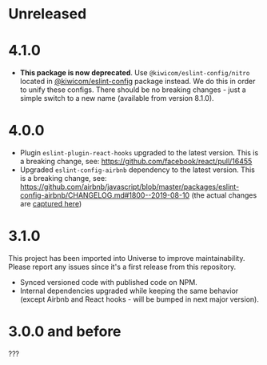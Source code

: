 # Unreleased

# 4.1.0

- **This package is now deprecated**. Use `@kiwicom/eslint-config/nitro` located in [@kiwicom/eslint-config](https://www.npmjs.com/package/@kiwicom/eslint-config) package instead. We do this in order to unify these configs. There should be no breaking changes - just a simple switch to a new name (available from version 8.1.0).

# 4.0.0

- Plugin `eslint-plugin-react-hooks` upgraded to the latest version. This is a breaking change, see: https://github.com/facebook/react/pull/16455
- Upgraded `eslint-config-airbnb` dependency to the latest version. This is a breaking change, see: https://github.com/airbnb/javascript/blob/master/packages/eslint-config-airbnb/CHANGELOG.md#1800--2019-08-10 (the actual changes are [captured here](https://github.com/kiwicom/eslint-config-kiwicom/commit/bba21d7f50497529933510c4b385f12420e77c5a#diff-83e65654704ff52d4fa224e5e7ecc300))

# 3.1.0

This project has been imported into Universe to improve maintainability. Please report any issues since it's a first release from this repository.

- Synced versioned code with published code on NPM.
- Internal dependencies upgraded while keeping the same behavior (except Airbnb and React hooks - will be bumped in next major version).

# 3.0.0 and before

???

